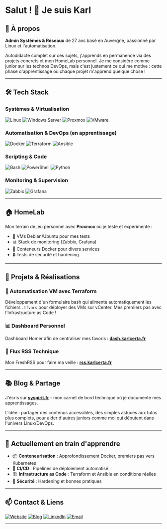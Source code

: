 # Salut ! 👋 Je suis Karl

## 🚀 À propos

**Admin Systèmes & Réseaux** de 27 ans basé en Auvergne, passionné par Linux et l'automatisation.

Autodidacte complet sur ces sujets, j'apprends en permanence via des projets concrets et mon HomeLab personnel. Je me considère comme junior sur les technos DevOps, mais c'est justement ce qui me motive : cette phase d'apprentissage où chaque projet m'apprend quelque chose !

---

## 🛠️ Tech Stack

### **Systèmes & Virtualisation**
![Linux](https://img.shields.io/badge/-Linux-FCC624?style=flat-square&logo=linux&logoColor=black)
![Windows Server](https://img.shields.io/badge/-Windows_Server-0078D4?style=flat-square&logo=windows&logoColor=white)
![Proxmox](https://img.shields.io/badge/-Proxmox-E57000?style=flat-square&logo=proxmox&logoColor=white)
![VMware](https://img.shields.io/badge/-VMware-607078?style=flat-square&logo=vmware&logoColor=white)

### **Automatisation & DevOps (en apprentissage)**
![Docker](https://img.shields.io/badge/-Docker-2496ED?style=flat-square&logo=docker&logoColor=white)
![Terraform](https://img.shields.io/badge/-Terraform-623CE4?style=flat-square&logo=terraform&logoColor=white)
![Ansible](https://img.shields.io/badge/-Ansible-EE0000?style=flat-square&logo=ansible&logoColor=white)

### **Scripting & Code**
![Bash](https://img.shields.io/badge/-Bash-4EAA25?style=flat-square&logo=gnu-bash&logoColor=white)
![PowerShell](https://img.shields.io/badge/-PowerShell-5391FE?style=flat-square&logo=powershell&logoColor=white)
![Python](https://img.shields.io/badge/-Python-3776AB?style=flat-square&logo=python&logoColor=white)

### **Monitoring & Supervision**
![Zabbix](https://img.shields.io/badge/-Zabbix-CC2936?style=flat-square&logo=zabbix&logoColor=white)
![Grafana](https://img.shields.io/badge/-Grafana-F46800?style=flat-square&logo=grafana&logoColor=white)

---

## 🏠 HomeLab

Mon terrain de jeu personnel avec **Proxmox** où je teste et expérimente :
- 🐧 VMs Debian/Ubuntu pour mes tests
- 📊 Stack de monitoring (Zabbix, Grafana)
- 🐳 Conteneurs Docker pour divers services
- 🔒 Tests de sécurité et hardening

---

## 📝 Projets & Réalisations

### 🤖 **Automatisation VM avec Terraform**
Développement d'un formulaire bash qui alimente automatiquement les fichiers `.tfvars` pour déployer des VMs sur vCenter. Mes premiers pas avec l'Infrastructure as Code !

### 📊 **Dashboard Personnel**
Dashboard Homer afin de centraliser mes favoris : **[dash.karlcerta.fr](https://dash.karlcerta.fr)**

### 📡 **Flux RSS Technique**
Mon FreshRSS pour faire ma veille : **[rss.karlcerta.fr](https://rss.karlcerta.fr)**

---

## 📚 Blog & Partage

J'écris sur **[syspirit.fr](https://syspirit.fr)** - mon carnet de bord technique où je documente mes apprentissages.

L'idée : partager des contenus accessibles, des simples astuces aux tutos plus complets, pour aider d'autres juniors comme moi qui débutent dans l'univers Linux/DevOps.

---

## 🎯 Actuellement en train d'apprendre

- 📦 **Conteneurisation** : Approfondissement Docker, premiers pas vers Kubernetes
- 🔄 **CI/CD** : Pipelines de déploiement automatisé
- 🏗️ **Infrastructure as Code** : Terraform et Ansible en conditions réelles
- 🔐 **Sécurité** : Hardening et bonnes pratiques

---


## 📫 Contact & Liens

[![Website](https://img.shields.io/badge/-karlcerta.fr-000000?style=flat-square&logo=About.me&logoColor=white)](https://karlcerta.fr)
[![Blog](https://img.shields.io/badge/-syspirit.fr-FF6B6B?style=flat-square&logo=hashnode&logoColor=white)](https://syspirit.fr)
[![LinkedIn](https://img.shields.io/badge/-LinkedIn-0A66C2?style=flat-square&logo=linkedin&logoColor=white)](https://linkedin.com/in/kcta)
[![Email](https://img.shields.io/badge/-karl.certa@ik.me-D14836?style=flat-square&logo=gmail&logoColor=white)](mailto:karl.certa@ik.me)

---
